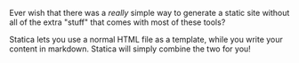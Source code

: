 Ever wish that there was a *really* simple way to generate a static site without all of the extra "stuff" that comes with most of these tools?

Statica lets you use a normal HTML file as a template, while you write your content in markdown. Statica will simply combine the two for you!


